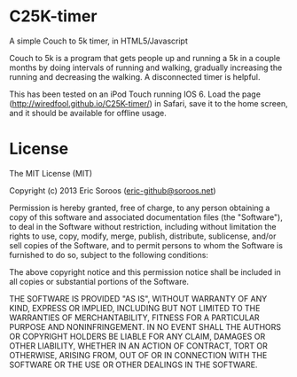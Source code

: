 C25K-timer
==========

A simple Couch to 5k timer, in HTML5/Javascript 

Couch to 5k is a program that gets people up and running a 5k in a
couple months by doing intervals of running and walking, gradually
increasing the running and decreasing the walking. A disconnected
timer is helpful. 

This has been tested on an iPod Touch running IOS 6. Load the page
(http://wiredfool.github.io/C25K-timer/) in Safari, save it to the
home screen, and it should be available for offline usage.


License
========
The MIT License (MIT)

Copyright (c) 2013 Eric Soroos (eric-github@soroos.net)

Permission is hereby granted, free of charge, to any person obtaining a copy
of this software and associated documentation files (the "Software"), to deal
in the Software without restriction, including without limitation the rights
to use, copy, modify, merge, publish, distribute, sublicense, and/or sell
copies of the Software, and to permit persons to whom the Software is
furnished to do so, subject to the following conditions:

The above copyright notice and this permission notice shall be included in
all copies or substantial portions of the Software.

THE SOFTWARE IS PROVIDED "AS IS", WITHOUT WARRANTY OF ANY KIND, EXPRESS OR
IMPLIED, INCLUDING BUT NOT LIMITED TO THE WARRANTIES OF MERCHANTABILITY,
FITNESS FOR A PARTICULAR PURPOSE AND NONINFRINGEMENT. IN NO EVENT SHALL THE
AUTHORS OR COPYRIGHT HOLDERS BE LIABLE FOR ANY CLAIM, DAMAGES OR OTHER
LIABILITY, WHETHER IN AN ACTION OF CONTRACT, TORT OR OTHERWISE, ARISING FROM,
OUT OF OR IN CONNECTION WITH THE SOFTWARE OR THE USE OR OTHER DEALINGS IN
THE SOFTWARE.

